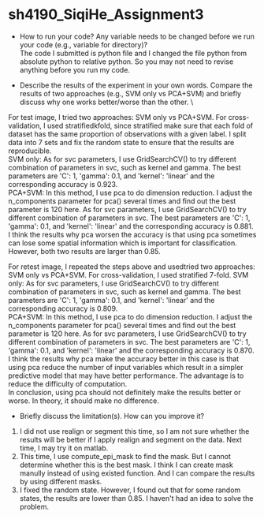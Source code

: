 # sh4190_SiqiHe_Assignment3

- How to run your code? Any variable needs to be changed before we run your code (e.g., variable for directory)? \
The code I submitted is python file and I changed the file python from absolute python to relative python. So you may not need to revise anything before you run my code.

- Describe the results of the experiment in your own words. Compare the results of two approaches (e.g., SVM only vs PCA+SVM) and briefly discuss  why one works better/worse than the other.  \

For test image, I tried two approaches: SVM only vs PCA+SVM. For cross-validation, I used stratifiedkfold, since stratified make sure that each fold of dataset has the same proportion of observations with a given label. I split data into 7 sets and fix the random state to ensure that the results are reproducible. \
SVM only: As for svc parameters, I use GridSearchCV() to try different combination of parameters in svc, such as kernel and gamma. The best parameters are 'C': 1, 'gamma': 0.1, and 'kernel': 'linear' and the corresponding accuracy is 0.923. \
PCA+SVM: In this method, I use pca to do dimension reduction. I adjust the n_components parameter for pca() several times and find out the best parameter is 120 here. As for svc parameters, I use GridSearchCV() to try different combination of parameters in svc. The best parameters are 'C': 1, 'gamma': 0.1, and 'kernel': 'linear' and the corresponding accuracy is 0.881. \
I think the results why pca worsen the accuracy is that using pca sometimes can lose some spatial information which is important for classification. However, both two results are larger than 0.85. 

For retest image, I repeated the steps above and usedtried two approaches: SVM only vs PCA+SVM. For cross-validation, I used stratified 7-fold. 
SVM only: As for svc parameters, I use GridSearchCV() to try different combination of parameters in svc, such as kernel and gamma. The best parameters are 'C': 1, 'gamma': 0.1, and 'kernel': 'linear' and the corresponding accuracy is 0.809.  \
PCA+SVM: In this method, I use pca to do dimension reduction. I adjust the n_components parameter for pca() several times and find out the best parameter is 120 here. As for svc parameters, I use GridSearchCV() to try different combination of parameters in svc. The best parameters are 'C': 1, 'gamma': 0.1, and 'kernel': 'linear' and the corresponding accuracy is 0.870.  \
I think the results why pca make the accuracy better in this case is that using pca reduce the number of input variables which result in a simpler predictive model that may have better performance. The advantage is to reduce the difficulty of computation. \
In conclusion, using pca should not definitely make the results better or worse. In theory, it should make no difference. 

- Briefly discuss the limitation(s). How can you improve it? 
1. I did not use realign or segment this time, so I am not sure whether the results will be better if I apply realign and segment on the data. Next time, I may try it on matlab.
2. This time, I use compute_epi_mask to find the mask. But I cannot determine whether this is the best mask. I think I can create mask manully instead of using existed function. And I can compare the results by using different masks.
3. I fixed the random state. However, I found out that for some random states, the results are lower than 0.85. I haven't had an idea to solve the problem.
